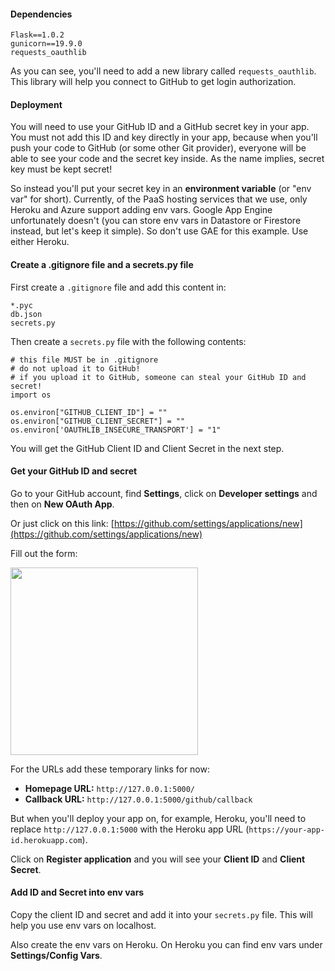 #### Dependencies

	Flask==1.0.2
    gunicorn==19.9.0
    requests_oauthlib

As you can see, you'll need to add a new library called `requests_oauthlib`. This library will help you connect to 
GitHub to get login authorization.

#### Deployment

You will need to use your GitHub ID and a GitHub secret key in your app. You must not add this ID and key directly in 
your app, because when you'll push your code to GitHub (or some other Git provider), everyone will be able to see your 
code and the secret key inside. As the name implies, secret key must be kept secret!

So instead you'll put your secret key in an **environment variable** (or "env var" for short). Currently, of the PaaS 
hosting services that we use, only Heroku and Azure support adding env vars. Google App Engine unfortunately doesn't 
(you can store env vars in Datastore or Firestore instead, but let's keep it simple). So don't use GAE for this example. 
Use either Heroku.

#### Create a .gitignore file and a secrets.py file

First create a `.gitignore` file and add this content in:

	*.pyc
	db.json
	secrets.py

Then create a `secrets.py` file with the following contents:

	# this file MUST be in .gitignore
	# do not upload it to GitHub!
	# if you upload it to GitHub, someone can steal your GitHub ID and secret!
	import os
	
	os.environ["GITHUB_CLIENT_ID"] = ""
	os.environ["GITHUB_CLIENT_SECRET"] = ""
	os.environ['OAUTHLIB_INSECURE_TRANSPORT'] = "1"

You will get the GitHub Client ID and Client Secret in the next step.

#### Get your GitHub ID and secret

Go to your GitHub account, find **Settings**, click on **Developer settings** and then on **New OAuth App**.

Or just click on this link: [https://github.com/settings/applications/new](https://github.com/settings/applications/new)

Fill out the form:

<img width="300px" src="https://storage.googleapis.com/smartninja/github-register-oauth-app-1548635618.png">

For the URLs add these temporary links for now:

- **Homepage URL:** `http://127.0.0.1:5000/`
- **Callback URL:** `http://127.0.0.1:5000/github/callback`

But when you'll deploy your app on, for example, Heroku, you'll need to replace `http://127.0.0.1:5000` with the Heroku 
app URL (`https://your-app-id.herokuapp.com`).

Click on **Register application** and you will see your **Client ID** and **Client Secret**.

#### Add ID and Secret into env vars

Copy the client ID and secret and add it into your `secrets.py` file. This will help you use env vars on localhost.

Also create the env vars on Heroku. On Heroku you can find env vars under **Settings/Config Vars**.
